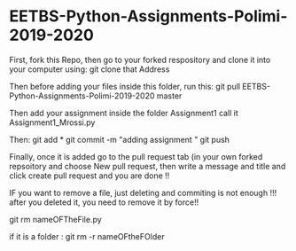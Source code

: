 # EETBS-Python-Assignments-Polimi-2019-2020

First, fork this Repo, then go to your forked respository and clone it into your computer using:
git clone that Address

Then before adding your files inside this folder, run this:
git pull EETBS-Python-Assignments-Polimi-2019-2020 master 

Then add your assignment inside the folder Assignment1 call it Assignment1_Mrossi.py

Then:
git add *
git commit -m "adding assignment "
git push

Finally,  once it is added go to the pull request tab (in your own forked repsoitory and choose New pull request, then write a message and title and click create pull request and you are done !!


IF you want to remove a file, just deleting and commiting is not enough !!!
after you deleted it, you need to remove it by force!!

git rm nameOFTheFile.py

if it is a folder :
git rm -r nameOFtheFOlder
